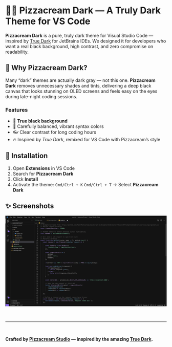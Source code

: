 # 🍕✨ Pizzacream Dark — A Truly Dark Theme for VS Code

**Pizzacream Dark** is a pure, truly dark theme for Visual Studio Code — inspired by [True Dark](https://plugins.jetbrains.com/plugin/19348-true-dark) for JetBrains IDEs. We designed it for developers who want a real black background, high contrast, and zero compromise on readability.

## 🌙 Why Pizzacream Dark?

Many “dark” themes are actually dark gray — not this one. **Pizzacream Dark** removes unnecessary shades and tints, delivering a deep black canvas that looks stunning on OLED screens and feels easy on the eyes during late-night coding sessions.

### Features

- 🖤 **True black background**
- 🎨 Carefully balanced, vibrant syntax colors
- 👓 Clear contrast for long coding hours
- 🔥 Inspired by _True Dark_, remixed for VS Code with Pizzacream’s style

## 🚀 Installation

1. Open **Extensions** in VS Code
2. Search for **Pizzacream Dark**
3. Click **Install**
4. Activate the theme: `Cmd/Ctrl + K` `Cmd/Ctrl + T` → Select **Pizzacream Dark**

## ✨ Screenshots

![Screenshots](./assets/screenshot.png)

<br />

---

<br />

**Crafted by [Pizzacream Studio](https://github.com/pizzacream) — inspired by the amazing [True Dark](https://plugins.jetbrains.com/plugin/19348-true-dark).**
